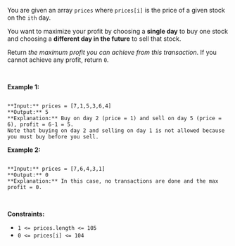 You are given an array `prices` where `prices[i]` is the price of a given stock on the `ith` day.


You want to maximize your profit by choosing a **single day** to buy one stock and choosing a **different day in the future** to sell that stock.


Return *the maximum profit you can achieve from this transaction*. If you cannot achieve any profit, return `0`.


 


**Example 1:**



```

**Input:** prices = [7,1,5,3,6,4]
**Output:** 5
**Explanation:** Buy on day 2 (price = 1) and sell on day 5 (price = 6), profit = 6-1 = 5.
Note that buying on day 2 and selling on day 1 is not allowed because you must buy before you sell.

```

**Example 2:**



```

**Input:** prices = [7,6,4,3,1]
**Output:** 0
**Explanation:** In this case, no transactions are done and the max profit = 0.

```

 


**Constraints:**


* `1 <= prices.length <= 105`
* `0 <= prices[i] <= 104`


